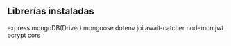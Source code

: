 ## Librerías instaladas

express
mongoDB(Driver)
mongoose
dotenv
joi
await-catcher
nodemon
jwt
bcrypt
cors